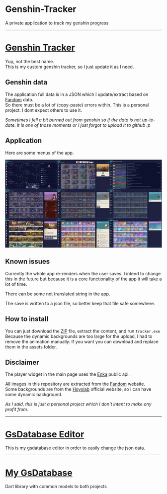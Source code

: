 # Genshin-Tracker

A private application to track my genshin progress

---

# [Genshin Tracker](flutter-gstracker)

Yup, not the best name.<br>
This is my custom genshin tracker, so I just update it as I need.

## Genshin data

The application full data is in a JSON which I update/extract based on [Fandom](https://genshin-impact.fandom.com/wiki/Genshin_Impact_Wiki) data.<br>
So there must be a lot of (copy-paste) errors within. This is a personal project. I dont expect others to use it.

_Sometimes I fell a bit burned out from genshin so if the data is not up-to-date. It is one of those moments or I just forgot to upload it to github :p_

## Application

Here are some menus of the app.<br>

![app](example.jpg)

## Known issues

Currently the whole app re-renders when the user saves. I intend to change this in the future but because it is a core functionality of the app it will take a lot of time.

There can be some not translated string in the app.

The save is written to a json file, so better keep that file safe somewhere.

## How to install

You can just download the [ZIP](release/Tracker.zip) file, extract the content, and run `tracker.exe`<br>
Because the dynamic backgrounds are too large for the upload, I had to remove the animation manually. If you want you can download and replace them in the assets folder.

## Disclaimer

The player widget in the main page uses the [Enka](https://github.com/yuko1101/enka-network-api) public api.

All images in this repository are extracted from the [Fandom](https://genshin-impact.fandom.com/wiki/Genshin_Impact_Wiki) website.<br>
Some backgrounds are from the [Hoyolab](https://wiki.hoyolab.com/pc/genshin/aggregate/character) official website, so I can have some dynamic background.

_As I said, this is just a personal project which I don't intent to make any profit from._

---

# [GsDatabase Editor](flutter-gstrackereditor)

This is my gsdatabase editor in order to easily change the json data.

---

# [My GsDatabase](dart-gsdatabase)

Dart library with common models to both projects
